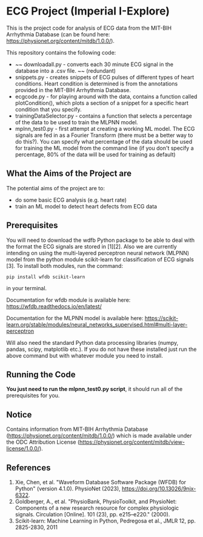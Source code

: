 # ECG Project (Imperial I-Explore)

This is the project code for analysis of ECG data from the MIT-BIH Arrhythmia Database (can be found here: https://physionet.org/content/mitdb/1.0.0/). 

This repository contains the following code:
* ~~ downloadall.py - converts each 30 minute ECG signal in the database into a .csv file. ~~ (redundant)
* snippets.py - creates snippets of ECG pulses of different types of heart conditions. Heart condition is determined is from the annotations provided in the MIT-BIH Arrhythmia Database.
* ecgcode.py - for playing around with the data, contains a function called plotCondition(), which plots a section of a snippet for a specific heart condition that you specify.
* trainingDataSelector.py - contains a function that selects a percentage of the data to be used to train the MLPNN model. 
* mplnn_test0.py - first attempt at creating a working ML model. The ECG signals are fed in as a Fourier Transform (there must be a better way to do this?). You can specify what percentage of the data should be used for training the ML model from the command line (if you don't specify a percentage, 80% of the data will be used for training as default)

## What the Aims of the Project are

The potential aims of the project are to:
- do some basic ECG analysis (e.g. heart rate)
- train an ML model to detect heart defects from ECG data

## Prerequisites

You will need to download the wdfb Python package to be able to deal with the format the ECG signals are stored in [1][2]. Also we are currently intending on using the multi-layered perceptron neural network (MLPNN) model from the python module scikit-learn for classification of ECG signals [3]. To install both modules, run the command: 
```
pip install wfdb scikit-learn
```
in your terminal.

Documentation for wfdb module is available here: https://wfdb.readthedocs.io/en/latest/

Documentation for the MLPNN model is available here: https://scikit-learn.org/stable/modules/neural_networks_supervised.html#multi-layer-perceptron

Will also need the standard Python data processing libraries (numpy, pandas, scipy, matplotlib etc.). If you do not have these installed just run the above command but with whatever module you need to install.

## Running the Code
__You just need to run the mlpnn_test0.py script__, it should run all of the prerequisites for you.

## Notice
Contains information from MIT-BIH Arrhythmia Database (https://physionet.org/content/mitdb/1.0.0/) which is made available under the ODC Attribution License (https://physionet.org/content/mitdb/view-license/1.0.0/).

## References
1. Xie, Chen, et al. "Waveform Database Software Package (WFDB) for Python" (version 4.1.0). PhysioNet (2023), https://doi.org/10.13026/9njx-6322.
2. Goldberger, A., et al. "PhysioBank, PhysioToolkit, and PhysioNet: Components of a new research resource for complex physiologic signals. Circulation [Online]. 101 (23), pp. e215–e220." (2000).
3. Scikit-learn: Machine Learning in Python, Pedregosa et al., JMLR 12, pp. 2825-2830, 2011